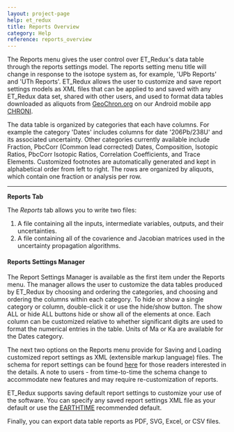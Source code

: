 ```yaml
---
layout: project-page
help: et_redux
title: Reports Overview
category: Help
reference: reports_overview
---
```


The Reports menu gives the user control over ET_Redux's data table through the reports settings model.  The reports setting menu title will change in response to the isotope system as, for example, 'UPb Reports' and 'UTh Reports'.  ET_Redux allows the user to customize and save report settings models as XML files that can be applied to and saved with any ET_Redux data set, shared with other users, and used to format data tables downloaded as aliquots from <a href="http://GeoChron.org" target="&#95;blank">GeoChron.org</a> on our Android mobile app <a href="http://cirdles.org/projects/chroni/" target="&#95;blank">CHRONI</a>.  

The data table is organized by categories that each have columns.  For example the category 'Dates' includes columns for date '206Pb/238U' and its associated uncertainty.  Other categories currently available include Fraction, PbcCorr (Common lead corrected) Dates, Composition, Isotopic Ratios, PbcCorr Isotopic Ratios, Correlation Coefficients, and Trace Elements. Customized footnotes are automatically generated and kept in alphabetical order from left to right. The rows are organized by aliquots, which contain one fraction or analysis per row.

------

**Reports Tab**

The *Reports* tab allows you to write two files:

1. A file containing all the inputs, intermediate variables, outputs, and their uncertainties.
2. A file containing all of the covarience and Jacobian matrices used in the uncertainty propagation algorithms.

#### Reports Settings Manager

The Report Settings Manager is available as the first item under the Reports menu.  The manager allows the user to customize the data tables produced by ET_Redux by choosing and ordering the categories, and choosing and ordering the columns within each category. To hide or show a single category or column, double-click it or use the hide/show button.  The show ALL or hide ALL buttons hide or show all of the elements at once. Each column can be customized relative to whether significant digits are used to format the numerical entries in the table.  Units of Ma or Ka are available for the Dates category.

The next two options on the Reports menu provide for Saving and Loading customized report settings as XML (extensible markup language) files.  The schema for report settings can be found <a href="https://github.com/EARTHTIME/Schema/tree/master/upbReports" target="&#95;blank">here</a> for those readers interested in the details.  A note to users - from time-to-time the schema change to accommodate new features and may require re-customization of reports.

ET_Redux supports saving default report settings to customize your use of the software.  You can specify any saved report settings XML file as your default or use the <a href="http://earthtimetestsite.com" target="&#95;blank">EARTHTIME</a> recommended default.

Finally, you can export data table reports as PDF, SVG, Excel, or CSV files.
